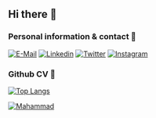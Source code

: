 ## Hi there 👋

### Personal information & contact :information_desk_person:
[![E-Mail](https://img.shields.io/badge/Mail-D14836?style=for-the-badge&logo=gmail&logoColor=white)](mailto:mahammad@iflingo.com)
[![Linkedin](https://img.shields.io/badge/LinkedIn-0077B5?style=for-the-badge&logo=linkedin&logoColor=white)](https://linkedin.com/in/mehemmedsxiyev)
[![Twitter](https://img.shields.io/badge/Twitter-1DA1F2?style=for-the-badge&logo=twitter&logoColor=white)](https://twitter.com/mehemmed_sxiyev)
[![Instagram](https://img.shields.io/badge/instagram-%23E4405F.svg?style=for-the-badge&logo=Instagram&logoColor=white)](https://instagram.com/mahammad_sxiyev)

### Github CV :page_with_curl:
[![Top Langs](https://github-readme-stats.vercel.app/api/top-langs/?username=mahammad&layout=compact)](https://github.com/mahammad/github-readme-stats)

[![Mahammad](https://github-readme-stats.vercel.app/api?username=mahammad&count_private=true&show_icons=true&theme=blueberry)](https://github.com/mahammad)

